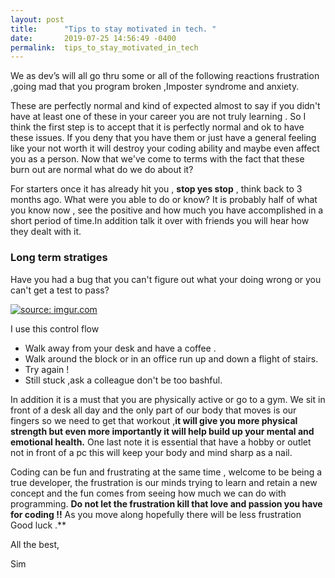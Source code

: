 ```yaml
---
layout: post
title:      "Tips to stay motivated in tech. "
date:       2019-07-25 14:56:49 -0400
permalink:  tips_to_stay_motivated_in_tech
---
```


We as dev’s will all go thru some or all of the following reactions frustration ,going mad that you program broken ,Imposter syndrome and anxiety.

These are perfectly normal and kind of expected almost to say if you didn't have at least one of these in your career  you are not truly learning . So I think the first step is to accept that it is perfectly normal and ok to  have these issues. If you deny that you have them or just have a general  feeling like your not worth it will destroy your coding ability and maybe even affect you as a person. Now that we've come to terms with the fact that these burn out are normal what do we do about it? 

For starters once it has already hit you , **stop yes stop** , think back to 3 months ago. What were you able to do or know? It is probably half of what you know now ,  see the positive  and how much you have accomplished in a short period of time.In addition talk it over with friends you will hear how they dealt with it.

### Long term stratiges

Have  you had a bug that you can't figure out what your doing wrong or you can't get a test to pass?

<a href="https://imgur.com/xmCkuRv"><img src="https://i.imgur.com/xmCkuRv.jpg" title="source: imgur.com" /></a>

I use this control flow
* Walk away from your desk and have a coffee . 
* Walk around the block or in an office run up and down a flight of stairs. 
* Try again !
* Still stuck ,ask a colleague don't be too bashful.

In addition it is a must that you are physically active  or go to a gym. We sit in front of a desk all day and the only part of our body that moves is our fingers so we need to get that workout ,**it will give you more physical strength but even more importantly it will help build up your mental and emotional health.**  One last note it is essential  that have a hobby or outlet not in front of a pc this will keep your body and mind sharp as a nail. 

Coding can be fun and frustrating at the same time , welcome to be being a true developer, the frustration is our minds trying to learn and retain a new concept and the fun comes from seeing how much we can do with programming. **Do not let the frustration kill that love and passion you have for coding !!** As you move along hopefully there will be less frustration Good luck .**


All the best,

Sim







